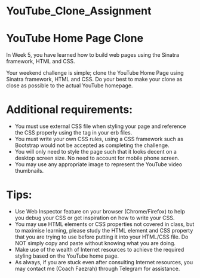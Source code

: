 # YouTube_Clone_Assignment
# YouTube Home Page Clone

In Week 5, you have learned how to build web pages using the Sinatra framework, HTML and CSS.

Your weekend challenge is simple; clone the YouTube Home Page using Sinatra framework, HTML and CSS. Do your best to make your clone as close as possible to the actual YouTube homepage.

# Additional requirements:
- You must use external CSS file when styling your page and reference the CSS properly using the <link> tag in your erb files.
- You must write your own CSS rules, using a CSS framework such as Bootstrap would not be accepted as completing the challenge.
- You will only need to style the page such that it looks decent on a desktop screen size. No need to account for mobile phone screen.
- You may use any appropriate image to represent the YouTube video thumbnails.

# Tips:
- Use Web Inspector feature on your browser (Chrome/Firefox) to help you debug your CSS or get inspiration on how to write your CSS.
- You may use HTML elements or CSS properties not covered in class, but to maximise learning, please study the HTML element and CSS property that you are trying to use before putting it into your HTML/CSS file. Do NOT simply copy and paste without knowing what you are doing.
- Make use of the wealth of Internet resources to achieve the required styling based on the YouTube home page.
- As always, if you are stuck even after consulting Internet resources, you may contact me (Coach Faezrah) through Telegram for assistance.

